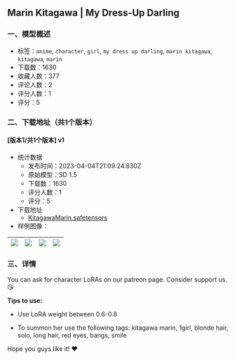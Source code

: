 ## Marin Kitagawa | My Dress-Up Darling
### 一、模型概述

- 标签：`anime`, `character`, `girl`, `my dress up darling`, `marin kitagawa`, `kitagawa`, `marin`
- 下载数：1630
- 收藏人数：377
- 评论人数：2
- 评分人数：1
- 评分：5

### 二、下载地址（共1个版本）

#### [版本1/共1个版本] v1

- 统计数据
  - 发布时间：2023-04-04T21:09:24.830Z
  - 原始模型：SD 1.5
  - 下载数：1630
  - 评分人数：1
  - 评分：5
- 下载地址
  - [KitagawaMarin.safetensors](https://civitai.com/api/download/models/36359)
- 样例图像：

| <img src="https://image.civitai.com/xG1nkqKTMzGDvpLrqFT7WA/02fb41b9-c794-401b-e96a-8ff0e9dc4d00/width=450/418289.jpeg" /> | <img src="https://image.civitai.com/xG1nkqKTMzGDvpLrqFT7WA/abc26a90-3d99-4c4d-dc69-da6af0af2500/width=450/418294.jpeg" /> | <img src="https://image.civitai.com/xG1nkqKTMzGDvpLrqFT7WA/a5bf9716-de4a-4318-9958-3bf6a394fb00/width=450/418295.jpeg" /> | <img src="https://image.civitai.com/xG1nkqKTMzGDvpLrqFT7WA/0ab7443b-17eb-41ba-2396-8d037ac8be00/width=450/418292.jpeg" /> |
| ---- | ---- | ---- | ---- |


### 三、详情
<p>You can ask for character LoRAs on our patreon page. Consider support us. 😘</p><p></p><p><strong>Tips to use:</strong></p><ul><li><p>Use LoRA weight between 0.6-0.8</p></li><li><p>To summon her use the following tags: kitagawa marin, 1girl, blonde hair, solo, long hair, red eyes, bangs, smile</p></li></ul><p></p><p>Hope you guys like it! ❤️</p>